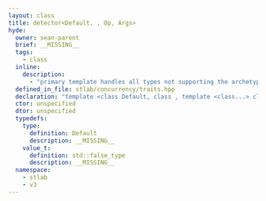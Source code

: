 ```yaml
---
layout: class
title: detector<Default, , Op, Args>
hyde:
  owner: sean-parent
  brief: __MISSING__
  tags:
    - class
  inline:
    description:
      - "primary template handles all types not supporting the archetypal Op:"
  defined_in_file: stlab/concurrency/traits.hpp
  declaration: "template <class Default, class , template <class...> class Op, class... Args>\nstruct stlab::detector;"
  ctor: unspecified
  dtor: unspecified
  typedefs:
    type:
      definition: Default
      description: __MISSING__
    value_t:
      definition: std::false_type
      description: __MISSING__
  namespace:
    - stlab
    - v3
---
```


